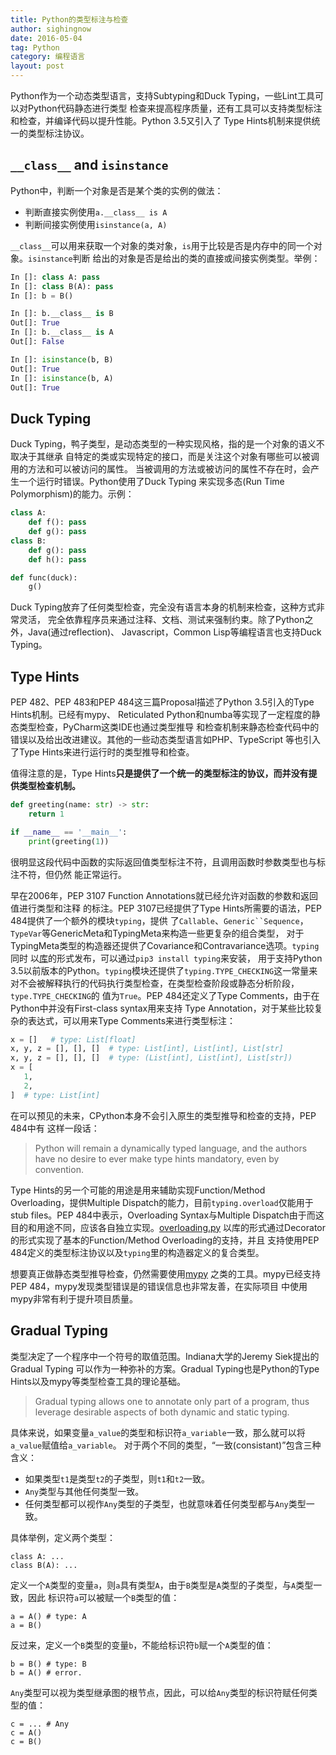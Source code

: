 ```yaml
---
title: Python的类型标注与检查
author: sighingnow
date: 2016-05-04
tag: Python
category: 编程语言
layout: post
---
```


Python作为一个动态类型语言，支持Subtyping和Duck Typing，一些Lint工具可以对Python代码静态进行类型
检查来提高程序质量，还有工具可以支持类型标注和检查，并编译代码以提升性能。Python 3.5又引入了
Type Hints机制来提供统一的类型标注协议。

<!--more-->

`__class__` and `isinstance`
----------------------------

Python中，判断一个对象是否是某个类的实例的做法：

+ 判断直接实例使用`a.__class__ is A`
+ 判断间接实例使用`isinstance(a, A)`

`__class__`可以用来获取一个对象的类对象，`is`用于比较是否是内存中的同一个对象。`isinstance`判断
给出的对象是否是给出的类的直接或间接实例类型。举例：

~~~python
In []: class A: pass
In []: class B(A): pass
In []: b = B()

In []: b.__class__ is B
Out[]: True
In []: b.__class__ is A
Out[]: False

In []: isinstance(b, B)
Out[]: True
In []: isinstance(b, A)
Out[]: True
~~~

Duck Typing
-----------

Duck Typing，鸭子类型，是动态类型的一种实现风格，指的是一个对象的语义不取决于其继承
自特定的类或实现特定的接口，而是关注这个对象有哪些可以被调用的方法和可以被访问的属性。
当被调用的方法或被访问的属性不存在时，会产生一个运行时错误。Python使用了Duck Typing
来实现多态(Run Time Polymorphism)的能力。示例：

~~~python
class A:
    def f(): pass
    def g(): pass
class B:
    def g(): pass
    def h(): pass

def func(duck):
    g()
~~~

Duck Typing放弃了任何类型检查，完全没有语言本身的机制来检查，这种方式非常灵活，
完全依靠程序员来通过注释、文档、测试来强制约束。除了Python之外，Java(通过reflection)、
Javascript，Common Lisp等编程语言也支持Duck Typing。

Type Hints
-----------

PEP 482、PEP 483和PEP 484这三篇Proposal描述了Python 3.5引入的Type Hints机制。已经有mypy、
Reticulated Python和numba等实现了一定程度的静态类型检查，PyCharm这类IDE也通过类型推导
和检查机制来静态检查代码中的错误以及给出改进建议。其他的一些动态类型语言如PHP、TypeScript
等也引入了Type Hints来进行运行时的类型推导和检查。

值得注意的是，Type Hints**只是提供了一个统一的类型标注的协议，而并没有提供类型检查机制。**

~~~python
def greeting(name: str) -> str:
    return 1

if __name__ == '__main__':
    print(greeting(1))
~~~

很明显这段代码中函数的实际返回值类型标注不符，且调用函数时参数类型也与标注不符，但仍然
能正常运行。

早在2006年，PEP 3107 Function Annotations就已经允许对函数的参数和返回值进行类型和注释
的标注。PEP 3107已经提供了Type Hints所需要的语法，PEP 484提供了一个额外的模块`typing`，提供
了`Callable`、`Generic``Sequence`，`TypeVar`等GenericMeta和TypingMeta来构造一些更复杂的组合类型，
对于TypingMeta类型的构造器还提供了Covariance和Contravariance选项。`typing`同时
以[库](https://github.com/python/typing)的形式发布，可以通过`pip3 install typing`来安装，
用于支持Python 3.5以前版本的Python。`typing`模块还提供了`typing.TYPE_CHECKING`这一常量来
对不会被解释执行的代码执行类型检查，在类型检查阶段或静态分析阶段，`type.TYPE_CHECKING`的
值为`True`。PEP 484还定义了Type Comments，由于在Python中并没有First-class syntax用来支持
Type Annotation，对于某些比较复杂的表达式，可以用来Type Comments来进行类型标注：

~~~python
x = []   # type: List[float]
x, y, z = [], [], []  # type: List[int], List[int], List[str]
x, y, z = [], [], []  # type: (List[int], List[int], List[str])
x = [
   1,
   2,
]  # type: List[int]
~~~

在可以预见的未来，CPython本身不会引入原生的类型推导和检查的支持，PEP 484中有
这样一段话：

> Python will remain a dynamically typed language, and the authors have no desire
> to ever make type hints mandatory, even by convention.

Type Hints的另一个可能的用途是用来辅助实现Function/Method Overloading，提供Multiple
Dispatch的能力，目前`typing.overload`仅能用于stub files。PEP 484中表示，Overloading
Syntax与Multiple Dispatch由于而这目的和用途不同，应该各自独立实现。[overloading.py](https://github.com/bintoro/overloading.py)
以库的形式通过Decorator的形式实现了基本的Function/Method Overloading的支持，并且
支持使用PEP 484定义的类型标注协议以及`typing`里的构造器定义的复合类型。

想要真正做静态类型推导检查，仍然需要使用[mypy](http://mypy.readthedocs.io/en/latest/index.html)
之类的工具。mypy已经支持PEP 484，mypy发现类型错误是的错误信息也非常友善，在实际项目
中使用mypy非常有利于提升项目质量。

Gradual Typing
--------------

类型决定了一个程序中一个符号的取值范围。Indiana大学的Jeremy Siek提出的Gradual Typing
可以作为一种弥补的方案。Gradual Typing也是Python的Type Hints以及mypy等类型检查工具的理论基础。

> Gradual typing allows one to annotate only part of a program, thus leverage desirable
> aspects of both dynamic and static typing.

具体来说，如果变量`a_value`的类型和标识符`a_variable`一致，那么就可以将`a_value`赋值给`a_variable`。
对于两个不同的类型，“一致(consistant)”包含三种含义：

+ 如果类型`t1`是类型`t2`的子类型，则`t1`和`t2`一致。
+ `Any`类型与其他任何类型一致。
+ 任何类型都可以视作`Any`类型的子类型，也就意味着任何类型都与`Any`类型一致。

具体举例，定义两个类型：

    class A: ...
    class B(A): ...

定义一个`A`类型的变量`a`，则`a`具有类型`A`，由于`B`类型是`A`类型的子类型，与`A`类型一致，因此
标识符`a`可以被赋一个`B`类型的值：

    a = A() # type: A
    a = B()

反过来，定义一个`B`类型的变量`b`，不能给标识符`b`赋一个`A`类型的值：

    b = B() # type: B
    b = A() # error.

`Any`类型可以视为类型继承图的根节点，因此，可以给`Any`类型的标识符赋任何类型的值：

    c = ... # Any
    c = A()
    c = B()



